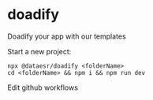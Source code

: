 # doadify
Doadify your app with our templates

Start a new project:

```
npx @dataesr/doadify <folderName>
cd <folderName> && npm i && npm run dev
```

Edit github workflows

